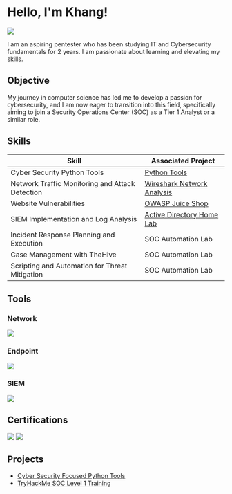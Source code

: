 # Hello, I'm Khang!
<a href="https://www.linkedin.com/in/khang-nguyen-838905240"><img src="https://img.shields.io/badge/-LinkedIn-0072b1?&style=for-the-badge&logo=linkedin&logoColor=white" /></a>


I am an aspiring pentester who has been studying IT and Cybersecurity fundamentals for 2 years. I am passionate about learning and elevating my skills.

## Objective
My journey in computer science has led me to develop a passion for cybersecurity, and I am now eager to transition into this field, specifically aiming to join a Security Operations Center (SOC) as a Tier 1 Analyst or a similar role.

## Skills

| Skill                                         | Associated Project         |
|-----------------------------------------------|----------------------------|
| Cyber Security Python Tools                   | <a href="https://github.com/LoneWarrior99/Python-Projects">Python Tools</a>|
| Network Traffic Monitoring and Attack Detection | <a href="https://github.com/LoneWarrior99/SOC-Training/blob/main/wireshark.md">Wireshark Network Analysis</a>|
| Website Vulnerabilities                       | <a href="https://github.com/LoneWarrior99/SOC-Training/blob/main/owasp%20juice%20shop.md">OWASP Juice Shop</a> |
| SIEM Implementation and Log Analysis          | <a href="https://google.com">Active Directory Home Lab</a>|
| Incident Response Planning and Execution      | SOC Automation Lab|
| Case Management with TheHive                  | SOC Automation Lab|
| Scripting and Automation for Threat Mitigation | SOC Automation Lab|

## Tools

### Network
<div>
    <img src="https://img.shields.io/badge/-Wireshark-1679A7?&style=for-the-badge&logo=Wireshark&logoColor=white" />
</div>

### Endpoint
<div>
    <img src="https://img.shields.io/badge/-Microsoft_Defender_for_Endpoint-00A4EF?&style=for-the-badge&logo=Microsoft&logoColor=white" />
</div>

### SIEM
<div>
    <img src="https://img.shields.io/badge/-Splunk-000000?&style=for-the-badge&logo=Splunk&logoColor=white" />
</div>

## Certifications
<div>
<img src="https://img.shields.io/badge/-Security%2B-FF0000?&style=for-the-badge&logo=CompTIA&logoColor=white" />
<img src="https://img.shields.io/badge/-Network%2B-007ACC?&style=for-the-badge&logo=CompTIA&logoColor=white" />
</div>

## Projects
- <a href="https://github.com/LoneWarrior99/Python-Projects/tree/main">Cyber Security Focused Python Tools</a>
- <a href="https://github.com/LoneWarrior99/SOC-Training">TryHackMe SOC Level 1 Training</a>
